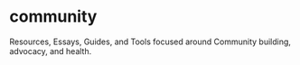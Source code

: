 # community
Resources, Essays, Guides, and Tools focused around Community building, advocacy, and health.
